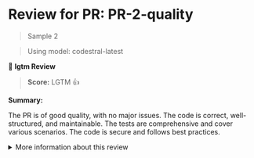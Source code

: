 # Review for PR: PR-2-quality

> Sample 2

> Using model: codestral-latest


🦉 **lgtm Review**

> **Score:** LGTM 👍

**Summary:**

The PR is of good quality, with no major issues. The code is correct, well-structured, and maintainable. The tests are comprehensive and cover various scenarios. The code is secure and follows best practices.

<details><summary>More information about this review</summary>

- **Review id**: `9190df6c9edf426c936b4e296ed7c007`
- **Model**: `codestral-latest`
- **Reviewed at**: `2025-05-15T11:48:35.073900+00:00`

> See the [📚 lgtm documentation](https://makerstreet-development.gitlab.io/elements/tools/lgtm) for more information about lgtm.

</details>
